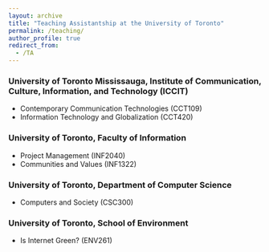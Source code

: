 ```yaml
---
layout: archive
title: "Teaching Assistantship at the University of Toronto"
permalink: /teaching/
author_profile: true
redirect_from:
  - /TA
---
```


### University of Toronto Mississauga, Institute of Communication, Culture, Information, and Technology (ICCIT)
* Contemporary Communication Technologies (CCT109)
* Information Technology and Globalization (CCT420)

### University of Toronto, Faculty of Information
* Project Management (INF2040)
* Communities and Values (INF1322)

### University of Toronto, Department of Computer Science
* Computers and Society (CSC300)

### University of Toronto, School of Environment
* Is Internet Green? (ENV261)
